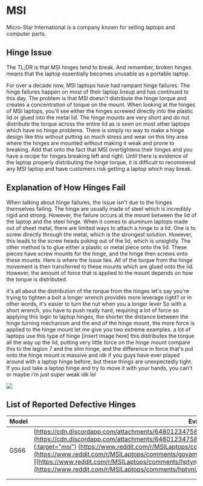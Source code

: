 # MSI

Micro-Star International is a company known for selling laptops and computer parts.

## Hinge Issue

The TL;DR is that MSI hinges tend to break. And remember, broken hinges means that the laptop essentially becomes unusable as a portable laptop.

For over a decade now, MSI laptops have had rampant hinge failures. The hinge failures happen on most of their laptop lineup and has continued to this day. The problem is that MSI doesn't distribute the hinge torque and creates a concentration of torque on the mount. When looking at the hinges of MSI laptops, you'll see either the hinges screwed directly into the plastic lid or glued into the metal lid. The hinge mounts are very short and do not distribute the torque across the entire lid as is seen on most other laptops which have no hinge problems. There is simply no way to make a hinge design like this without putting so much stress and wear on this tiny area where the hinges are mounted without making it weak and prone to breaking. Add that onto the fact that MSI overtightens their hinges and you have a recipe for hinges breaking left and right. Until there is evidence of the laptop properly distributing the hinge torque, it is difficult to recommend any MSI laptop and have customers risk getting a laptop which may break.

## Explanation of How Hinges Fail

When talking about hinge failures, the issue isn't due to the hinges themselves failing. The hinge are usually made of steel which is incredibly rigid and strong. However, the failure occurs at the mount between the lid of the laptop and the steel hinge. When it comes to aluminum laptops made out of sheet metal, there are limited ways to attach a hinge to a lid. One is to screw directly through the metal, which is the strongest solution. However, this leads to the screw heads poking out of the lid, which is unsightly. The other method is to glue either a plastic or metal piece onto the lid. These pieces have screw mounts for the hinge, and the hinge then screws onto these mounts. Here is where the issue lies. All of the torque from the hinge movement is then transferred to these mounts which are glued onto the lid. However, the amount of force that is applied to the mount depends on how the torque is distributed.

it's all about the distribution of the torque from the hinges let's say you're trying to tighten a bolt a longer wrench provides more leverage right? or in other words, it's easier to turn the nut when you a longer lever So with a short wrench, you have to push really hard, requiring a lot of force so applying this logic to laptop hinges, the shorter the distance between the hinge turning mechanism and the end of the hinge mount, the more force is applied to the hinge mount let me give you two extreme examples. a lot of laptops use this type of hinge [insert image here] this distributes the torque all the way up the lid, putting very little force on the hinge mount compare this to the legion 7 and the slim hinge, and the difference in force that's put onto the hinge mount is massive and idk if you guys have ever played around with a laptop hinge before, but these things are unexpectedly tight. If you just take a laptop hinge and try to move it with your hands, you can't or maybe i'm just super weak idk lol

![](https://static.miraheze.org/laptopswiki/c/c9/S-l1600.jpg)

## List of Reported Defective Hinges

| **Model** | **Evidence**                                                                                                                                                                                                                                                                                                                                                                                                                                                                                                                                                                                     |
|-----------|--------------------------------------------------------------------------------------------------------------------------------------------------------------------------------------------------------------------------------------------------------------------------------------------------------------------------------------------------------------------------------------------------------------------------------------------------------------------------------------------------------------------------------------------------------------------------------------------------|
| GS66      | [https://cdn.discordapp.com/attachments/648012347583234082/742584663050289172/20200811_062558.jpg](https://cdn.discordapp.com/attachments/648012347583234082/742584663050289172/20200811_062558.jpg){:target="msi"} [https://www.reddit.com/r/MSILaptops/comments/govaml/msi_gs66_broken_screen/](https://www.reddit.com/r/MSILaptops/comments/govaml/msi_gs66_broken_screen/){:target="msi"} (highly likely) [{https://www.reddit.com/r/MSILaptops/comments/hptynj/msi_gs66_hinge_crack_again/](https://www.reddit.com/r/MSILaptops/comments/hptynj/msi_gs66_hinge_crack_again/){:target="msi"} |
|           |                                                                                                                                                                                                                                                                                                                                                                                                                                                                                                                                                                                                  |
|           |                                                                                                                                                                                                                                                                                                                                                                                                                                                                                                                                                                                                  |
